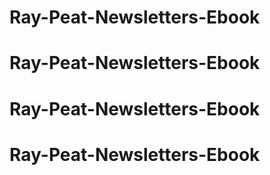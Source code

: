 # Ray-Peat-Newsletters-Ebook
# Ray-Peat-Newsletters-Ebook
# Ray-Peat-Newsletters-Ebook
# Ray-Peat-Newsletters-Ebook
